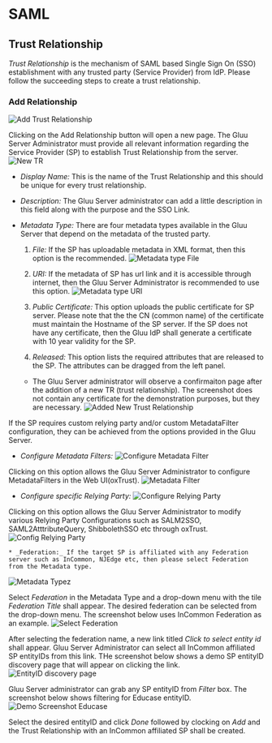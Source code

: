 # SAML

## Trust Relationship

_Trust Relationship_ is the mechanism of SAML based Single Sign On (SSO) establishment with any trusted party (Service Provider) from IdP. Please follow the succeeding steps to create a trust relationship.

### Add Relationship
![Add Trust Relationship](img/admin_saml_create.png)

Clicking on the Add Relationship button will open a new page. The Gluu Server Administrator must provide all relevant information regarding the Service Provider (SP) to establish Trust Relationship from the server.
![New TR](img/admin_saml_newTR.png)

* _Display Name:_ This is the name of the Trust Relationship and this should be unique for every trust relationship.

* _Description:_ The Gluu Server administrator can add a little description in this field along with the purpose and the SSO Link.

* _Metadata Type:_ There are four metadata types available in the Gluu Server that depend on the metadata of the trusted party.

  1. _File:_ If the SP has uploadable metadata in XML format, then this option is the recommended.
![Metadata type File](img/admin_saml_metadatafile.png)

  2. _URI:_ If the metadata of SP has url link and it is accessible through internet, then the Gluu Server Administrator is recommended to use this option.
![Metadata type URI](img/admin_saml_metadatauri.png)

  4. _Public Certificate:_ This option uploads the public certificate for SP server. Please note that the the CN (common name) of the certificate must maintain the Hostname of the SP server. If the SP does not have any certificate, then the Gluu IdP shall generate a certificate with 10 year validity for the SP.

  3. _Released:_ This option lists the required attributes that are released to the SP. The attributes can be dragged from the left panel.

  * The Gluu Server administrator will observe a confirmaiton page after the addition of a new TR (trust relationship). The screenshot does not contain any certificate for the demonstration purposes, but they are necessary.
	![Added New Trust Relationship](img/admin_saml_addedTR.png)

If the SP requires custom relying party and/or custom MetadataFilter configuration, they can be achieved from the options provided in the Gluu Server.

  * _Configure Metadata Filters:_ 
![Configure Metadata Filter](img/admin_saml_configmetadata.png)

Clicking on this option allows the Gluu Server Administrator to configure MetadataFilters in the Web UI(oxTrust).
![Metadata Filter](img/admin_saml_metadatafilter.png)

  * _Configure specific Relying Party:_ 
![Configure Relying Party](img/admin_saml_configrelying.png)

Clicking on this option allows the Gluu Server Administrator to modify various Relying Party Configurations such as SALM2SSO, SAML2AtttributeQuery, ShibbolethSSO etc through oxTrust.
![Config Relying Party](img/admin_saml_relyingparty.png)

    * _Federation:_ If the target SP is affiliated with any Federation server such as InCommon, NJEdge etc, then please select Federation from the Metadata type.
![Metadata Type](img/admin_saml_metadatatype.png)z

Select *Federation* in the Metadata Type and a drop-down menu  with the tile *Federation Title* shall appear. The desired federation can be selected from the drop-down menu. The screenshot below uses InCommon Federation as an example.
![Select Federation](img/admin_saml_federation.png)

After selecting the federation name, a new link titled *Click to select entity id* shall appear. Gluu Server Administrator can select all InCommon affiliated SP entityIDs from this link. THe screenshot below shows a demo SP entityID discovery page that will appear on clicking the link.
![EntityID discovery page](img/admin_saml_newentityid.png)

Gluu Server administrator can grab any SP entityID from *Filter* box. The screenshot below shows filtering for Educase entityID.
![Demo Screenshot Educase](img/admin_saml_entityiddemo.png)

Select the desired entityID and click *Done* followed by clocking on *Add* and the Trust Relationship with an InCommon affiliated SP shall be created.
